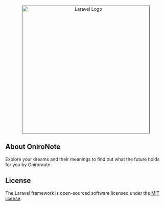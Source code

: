 <p align="center"><a href="" target="_blank"><img src="https://github.com/Alpha-6000/onironote/tree/master/public/img/logo1.png" width="400" alt="Laravel Logo"></a></p>

## About OniroNote

Explore your dreams and their meanings to find out what the future holds for you by Oniroraute

## License

The Laravel framework is open-sourced software licensed under the [MIT license](https://opensource.org/licenses/MIT).
